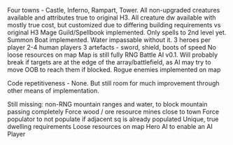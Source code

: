 Four towns - Castle, Inferno, Rampart, Tower.
All non-upgraded creatures available and attributes true to original H3.
All creature dw available with mostly true cost, but customized due to differing building requirements vs original H3
Mage Guild/Spellbook implemented. Only spells to 2nd level yet.
Summon Boat implemented. Water impassable without it.
3 heroes per player
2-4 human players
3 artefacts - sword, shield, boots of speed
No loose resources on map
Map is still fully RNG
Battle AI v0.1. Will probably break if targets are at the edge of the array/battlefield, as AI may try to move OOB to reach them if blocked.
Rogue enemies implemented on map

Code repetitiveness - None. But still room for much improvement through other means of implementation.

Still missing:
non-RNG mountain ranges and water, to block mountain passing completely
Force wood / ore resource mines close to town
Force populator to not populate if adjacent sq is already populated
Unique, true dwelling requirements
Loose resources on map
Hero AI to enable an AI Player

